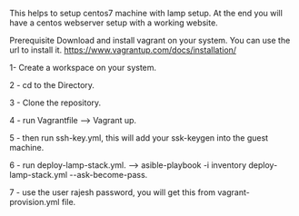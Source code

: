 This helps to setup centos7 machine with lamp setup. At the end you will have a centos webserver setup with a working website.

Prerequisite
Download and install vagrant on your system. You can use the url to install it.
https://www.vagrantup.com/docs/installation/

1- Create a workspace on your system.

2 - cd to the Directory.

3 - Clone the repository.

4 - run Vagrantfile --> Vagrant up.

5 - then run ssh-key.yml, this will add your ssk-keygen into the guest machine.

6 - run deploy-lamp-stack.yml. --> asible-playbook -i inventory deploy-lamp-stack.yml --ask-become-pass.

7 - use the user rajesh password, you will get this from vagrant-provision.yml file.

